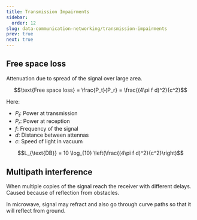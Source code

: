 ```yaml
---
title: Transmission Impairments
sidebar:
  order: 12
slug: data-communication-networking/transmission-impairments
prev: true
next: true
---
```


## Free space loss

Attenuation due to spread of the signal over large area.

```math
\text{Free space loss} = \frac{P_t}{P_r} = \frac{(4\pi f d)^2}{c^2}
```

Here:
- $P_t$: Power at transmission
- $P_r$: Power at reception
- $f$: Frequency of the signal
- $d$: Distance between attennas
- $c$: Speed of light in vacuum

```math
L_{\text{DB}} = 10 \log_{10} \left(\frac{(4\pi f d)^2}{c^2}\right)
```

## Multipath interference

When multiple copies of the signal reach the receiver with different delays. Caused because of reflection from obstacles.

In microwave, signal may refract and also go through curve paths so that it will reflect from ground.
